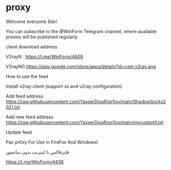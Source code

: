 # proxy


Welcome everyone Star!


You can subscribe to the @WinForm Telegram channel, where available proxies will be published regularly.


client download address


V2rayN : https://t.me/WinForm/4609


V2rayNG https://play.google.com/store/apps/details?id=com.v2ray.ang


How to use the feed


Install v2ray client (support ss and v2ray configuration)


Add feed address https://raw.githubusercontent.com/YasserDivaR/pr0xy/main/ShadowSocks2021.txt

Add new feed address https://raw.githubusercontent.com/YasserDivaR/pr0xy/main/mycustom1.txt


Update feed

Pac pr0xy For Use in FireFox And Windows!


فایرفاکس با اینترنت بدون سانسور

https://t.me/WinForm/4438

